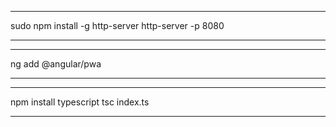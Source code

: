 ***
sudo npm install -g http-server
http-server -p 8080
***

***
ng add @angular/pwa
***

***
npm install typescript 
tsc index.ts
***

